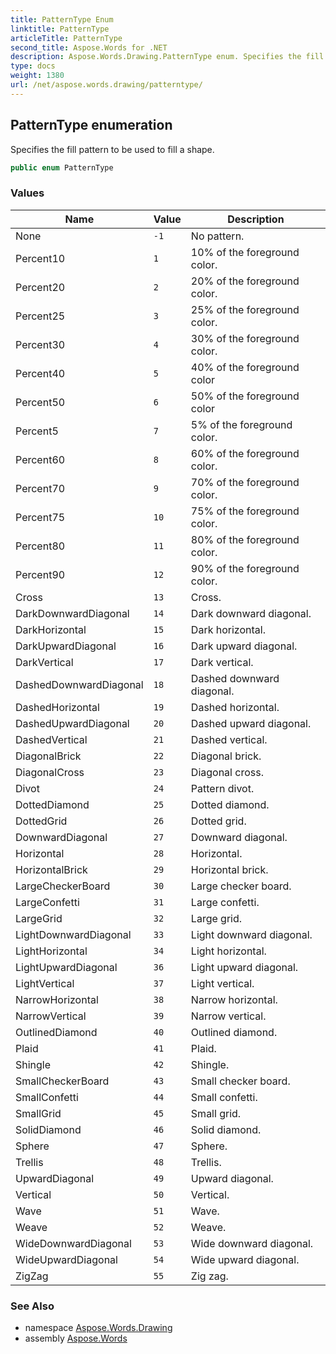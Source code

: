 ```yaml
---
title: PatternType Enum
linktitle: PatternType
articleTitle: PatternType
second_title: Aspose.Words for .NET
description: Aspose.Words.Drawing.PatternType enum. Specifies the fill pattern to be used to fill a shape in C#.
type: docs
weight: 1380
url: /net/aspose.words.drawing/patterntype/
---
```

## PatternType enumeration

Specifies the fill pattern to be used to fill a shape.

```csharp
public enum PatternType
```

### Values

| Name | Value | Description |
| --- | --- | --- |
| None | `-1` | No pattern. |
| Percent10 | `1` | 10% of the foreground color. |
| Percent20 | `2` | 20% of the foreground color. |
| Percent25 | `3` | 25% of the foreground color. |
| Percent30 | `4` | 30% of the foreground color. |
| Percent40 | `5` | 40% of the foreground color |
| Percent50 | `6` | 50% of the foreground color |
| Percent5 | `7` | 5% of the foreground color. |
| Percent60 | `8` | 60% of the foreground color. |
| Percent70 | `9` | 70% of the foreground color. |
| Percent75 | `10` | 75% of the foreground color. |
| Percent80 | `11` | 80% of the foreground color. |
| Percent90 | `12` | 90% of the foreground color. |
| Cross | `13` | Cross. |
| DarkDownwardDiagonal | `14` | Dark downward diagonal. |
| DarkHorizontal | `15` | Dark horizontal. |
| DarkUpwardDiagonal | `16` | Dark upward diagonal. |
| DarkVertical | `17` | Dark vertical. |
| DashedDownwardDiagonal | `18` | Dashed downward diagonal. |
| DashedHorizontal | `19` | Dashed horizontal. |
| DashedUpwardDiagonal | `20` | Dashed upward diagonal. |
| DashedVertical | `21` | Dashed vertical. |
| DiagonalBrick | `22` | Diagonal brick. |
| DiagonalCross | `23` | Diagonal cross. |
| Divot | `24` | Pattern divot. |
| DottedDiamond | `25` | Dotted diamond. |
| DottedGrid | `26` | Dotted grid. |
| DownwardDiagonal | `27` | Downward diagonal. |
| Horizontal | `28` | Horizontal. |
| HorizontalBrick | `29` | Horizontal brick. |
| LargeCheckerBoard | `30` | Large checker board. |
| LargeConfetti | `31` | Large confetti. |
| LargeGrid | `32` | Large grid. |
| LightDownwardDiagonal | `33` | Light downward diagonal. |
| LightHorizontal | `34` | Light horizontal. |
| LightUpwardDiagonal | `36` | Light upward diagonal. |
| LightVertical | `37` | Light vertical. |
| NarrowHorizontal | `38` | Narrow horizontal. |
| NarrowVertical | `39` | Narrow vertical. |
| OutlinedDiamond | `40` | Outlined diamond. |
| Plaid | `41` | Plaid. |
| Shingle | `42` | Shingle. |
| SmallCheckerBoard | `43` | Small checker board. |
| SmallConfetti | `44` | Small confetti. |
| SmallGrid | `45` | Small grid. |
| SolidDiamond | `46` | Solid diamond. |
| Sphere | `47` | Sphere. |
| Trellis | `48` | Trellis. |
| UpwardDiagonal | `49` | Upward diagonal. |
| Vertical | `50` | Vertical. |
| Wave | `51` | Wave. |
| Weave | `52` | Weave. |
| WideDownwardDiagonal | `53` | Wide downward diagonal. |
| WideUpwardDiagonal | `54` | Wide upward diagonal. |
| ZigZag | `55` | Zig zag. |

### See Also

* namespace [Aspose.Words.Drawing](../../aspose.words.drawing/)
* assembly [Aspose.Words](../../)

